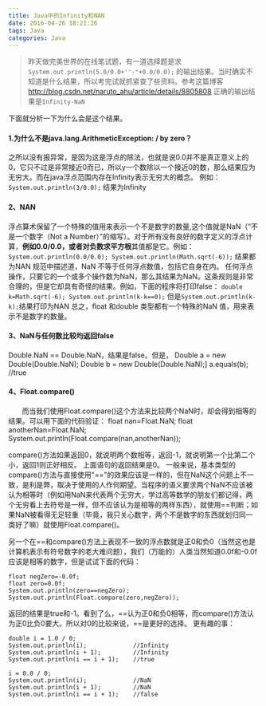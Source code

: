 ```yaml
---
title: Java中的Infinity和NAN
date: 2016-04-26 18:21:26
tags: Java
categories: Java
---
```

>昨天做完美世界的在线笔试题，有一道选择题是求 
` System.out.println(5.0/0.0+''-"+0.0/0.0);
`
的输出结果。当时确实不知道是什么结果，所以考完试就抓紧查了些资料。参考这篇博客 http://blog.csdn.net/naruto_ahu/article/details/8805808
正确的输出结果是`Infinity-NaN`   

下面就分析一下为什么会是这个结果。  
#### 1.为什么不是java.lang.ArithmeticException: / by zero？  
之所以没有报异常，是因为这是浮点的除法，也就是说0.0并不是真正意义上的0，它只不过是非常接近0而已，所以y一个数除以一个接近0的数，那么结果应为无穷大。而在java浮点范围内存在Infinity表示无穷大的概念。
例如：`System.out.println(3/0.0);` 结果为Infinity  
#### 2、NAN
 浮点算术保留了一个特殊的值用来表示一个不是数字的数量,这个值就是NaN（“不是一个数字（Not a Number）”的缩写）。对于所有没有良好的数字定义的浮点计算，**例如0.0/0.0，或者对负数求平方根**其值都是它。例如：
  `  
  System.out.println(0.0/0.0);
  System.out.println(Math.sqrt(-6));
  `
  结果都为NAN
规范中描述道，NaN 不等于任何浮点数值，包括它自身在内。
任何浮点操作，只要它的一个或多个操作数为NaN，那么其结果为NaN。这条规则是非常合理的，但是它却具有奇怪的结果。例如，下面的程序将打印false：
`
 double k=Math.sqrt(-6);
 System.out.println(k-k==0);
`
但是`System.out.println(k-k);`结果打印为NAN
总之，float 和double 类型都有一个特殊的NaN 值，用来表示不是数字的数量。
#### 3、NaN与任何数比较均返回false  
Double.NaN == Double.NaN，结果是false。但是，
Double a = new Double(Double.NaN);
Double b = new Double(Double.NaN);]
a.equals(b);  //true
#### 4、Float.compare()
 &#160; &#160; &#160; &#160;而当我们使用Float.compare()这个方法来比较两个NaN时，却会得到相等的结果。可以用下面的代码验证：
float nan=Float.NaN;
float anotherNan=Float.NaN;
System.out.println(Float.compare(nan,anotherNan));

compare()方法如果返回0，就说明两个数相等，返回-1，就说明第一个比第二个小，返回1则正好相反。
上面语句的返回结果是0。
一般来说，基本类型的compare()方法与直接使用"\=="的效果应该是一样的，但在NaN这个问题上不一致，是利是弊，取决于使用的人作何期望。当程序的语义要求两个NaN不应该被认为相等时（例如用NaN来代表两个无穷大，学过高等数学的朋友们都记得，两个无穷看上去符号是一样，但不应该认为是相等的两样东西），就使用==判断；如果NaN被看得无足轻重（毕竟，我只关心数字，两个不是数字的东西就划归同一类好了嘛）就使用Float.compare()。

另一个在==和compare()方法上表现不一致的浮点数就是正0和负0（当然这也是计算机表示有符号数字的老大难问题），我们（万能的）人类当然知道0.0f和-0.0f应该是相等的数字，但是试试下面的代码：
```
float negZero=-0.0f;
float zero=0.0f;
System.out.println(zero==negZero);
System.out.println(Float.compare(zero,negZero));
```

返回的结果是true和-1。看到了么，==认为正0和负0相等，而compare()方法认为正0比负0要大。所以对0的比较来说，==是更好的选择。
更有趣的事：
```
double i = 1.0 / 0;                  
System.out.println(i);             //Infinity  
System.out.println(i + 1);         //Infinity  
System.out.println(i == i + 1);    //true  
  
i = 0.0 / 0;  
System.out.println(i);             //NaN  
System.out.println(i + 1);         //NaN  
System.out.println(i == i + 1);    //false  
```
